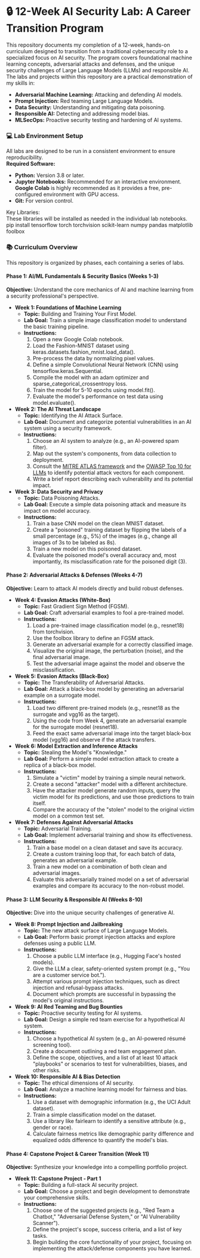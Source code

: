 # **🔒 12-Week AI Security Lab: A Career Transition Program**

This repository documents my completion of a 12-week, hands-on curriculum designed to transition from a traditional cybersecurity role to a specialized focus on AI security. The program covers foundational machine learning concepts, adversarial attacks and defenses, and the unique security challenges of Large Language Models (LLMs) and responsible AI.  
The labs and projects within this repository are a practical demonstration of my skills in:

* **Adversarial Machine Learning:** Attacking and defending AI models.  
* **Prompt Injection:** Red teaming Large Language Models.  
* **Data Security:** Understanding and mitigating data poisoning.  
* **Responsible AI:** Detecting and addressing model bias.  
* **MLSecOps:** Proactive security testing and hardening of AI systems.

### **💻 Lab Environment Setup**

All labs are designed to be run in a consistent environment to ensure reproducibility.  
**Required Software:**

* **Python:** Version 3.8 or later.  
* **Jupyter Notebooks:** Recommended for an interactive environment. **Google Colab** is highly recommended as it provides a free, pre-configured environment with GPU access.  
* **Git:** For version control.

Key Libraries:  
These libraries will be installed as needed in the individual lab notebooks.  
pip install tensorflow torch torchvision scikit-learn numpy pandas matplotlib foolbox

### **📚 Curriculum Overview**

This repository is organized by phases, each containing a series of labs.

#### **Phase 1: AI/ML Fundamentals & Security Basics (Weeks 1-3)**

**Objective:** Understand the core mechanics of AI and machine learning from a security professional's perspective.

* **Week 1: Foundations of Machine Learning**  
  * **Topic:** Building and Training Your First Model.  
  * **Lab Goal:** Train a simple image classification model to understand the basic training pipeline.  
  * **Instructions:**  
    1. Open a new Google Colab notebook.  
    2. Load the Fashion-MNIST dataset using keras.datasets.fashion\_mnist.load\_data().  
    3. Pre-process the data by normalizing pixel values.  
    4. Define a simple Convolutional Neural Network (CNN) using tensorflow.keras.Sequential.  
    5. Compile the model with an adam optimizer and sparse\_categorical\_crossentropy loss.  
    6. Train the model for 5-10 epochs using model.fit().  
    7. Evaluate the model's performance on test data using model.evaluate().  
* **Week 2: The AI Threat Landscape**  
  * **Topic:** Identifying the AI Attack Surface.  
  * **Lab Goal:** Document and categorize potential vulnerabilities in an AI system using a security framework.  
  * **Instructions:**  
    1. Choose an AI system to analyze (e.g., an AI-powered spam filter).  
    2. Map out the system's components, from data collection to deployment.  
    3. Consult the [MITRE ATLAS framework](https://atlas.mitre.org/) and the [OWASP Top 10 for LLMs](https://owasp.org/www-project-top-10-for-large-language-model-applications/) to identify potential attack vectors for each component.  
    4. Write a brief report describing each vulnerability and its potential impact.  
* **Week 3: Data Security and Privacy**  
  * **Topic:** Data Poisoning Attacks.  
  * **Lab Goal:** Execute a simple data poisoning attack and measure its impact on model accuracy.  
  * **Instructions:**  
    1. Train a base CNN model on the clean MNIST dataset.  
    2. Create a "poisoned" training dataset by flipping the labels of a small percentage (e.g., 5%) of the images (e.g., change all images of 3s to be labeled as 8s).  
    3. Train a new model on this poisoned dataset.  
    4. Evaluate the poisoned model's overall accuracy and, most importantly, its misclassification rate for the poisoned digit (3).

#### **Phase 2: Adversarial Attacks & Defenses (Weeks 4-7)**

**Objective:** Learn to attack AI models directly and build robust defenses.

* **Week 4: Evasion Attacks (White-Box)**  
  * **Topic:** Fast Gradient Sign Method (FGSM).  
  * **Lab Goal:** Craft adversarial examples to fool a pre-trained model.  
  * **Instructions:**  
    1. Load a pre-trained image classification model (e.g., resnet18) from torchvision.  
    2. Use the foolbox library to define an FGSM attack.  
    3. Generate an adversarial example for a correctly classified image.  
    4. Visualize the original image, the perturbation (noise), and the final adversarial image.  
    5. Test the adversarial image against the model and observe the misclassification.  
* **Week 5: Evasion Attacks (Black-Box)**  
  * **Topic:** The Transferability of Adversarial Attacks.  
  * **Lab Goal:** Attack a black-box model by generating an adversarial example on a surrogate model.  
  * **Instructions:**  
    1. Load two different pre-trained models (e.g., resnet18 as the surrogate and vgg16 as the target).  
    2. Using the code from Week 4, generate an adversarial example for the surrogate model (resnet18).  
    3. Feed the exact same adversarial image into the target black-box model (vgg16) and observe if the attack transfers.  
* **Week 6: Model Extraction and Inference Attacks**  
  * **Topic:** Stealing the Model's "Knowledge."  
  * **Lab Goal:** Perform a simple model extraction attack to create a replica of a black-box model.  
  * **Instructions:**  
    1. Simulate a "victim" model by training a simple neural network.  
    2. Create a second "attacker" model with a different architecture.  
    3. Have the attacker model generate random inputs, query the victim model for its predictions, and use those predictions to train itself.  
    4. Compare the accuracy of the "stolen" model to the original victim model on a common test set.  
* **Week 7: Defenses Against Adversarial Attacks**  
  * **Topic:** Adversarial Training.  
  * **Lab Goal:** Implement adversarial training and show its effectiveness.  
  * **Instructions:**  
    1. Train a base model on a clean dataset and save its accuracy.  
    2. Create a custom training loop that, for each batch of data, generates an adversarial example.  
    3. Train a new model on a combination of both clean and adversarial images.  
    4. Evaluate this adversarially trained model on a set of adversarial examples and compare its accuracy to the non-robust model.

#### **Phase 3: LLM Security & Responsible AI (Weeks 8-10)**

**Objective:** Dive into the unique security challenges of generative AI.

* **Week 8: Prompt Injection and Jailbreaking**  
  * **Topic:** The new attack surface of Large Language Models.  
  * **Lab Goal:** Perform basic prompt injection attacks and explore defenses using a public LLM.  
  * **Instructions:**  
    1. Choose a public LLM interface (e.g., Hugging Face's hosted models).  
    2. Give the LLM a clear, safety-oriented system prompt (e.g., "You are a customer service bot.").  
    3. Attempt various prompt injection techniques, such as direct injection and refusal-bypass attacks.  
    4. Document which prompts are successful in bypassing the model's original instructions.  
* **Week 9: AI Red Teaming and Bug Bounties**  
  * **Topic:** Proactive security testing for AI systems.  
  * **Lab Goal:** Design a simple red team exercise for a hypothetical AI system.  
  * **Instructions:**  
    1. Choose a hypothetical AI system (e.g., an AI-powered résumé screening tool).  
    2. Create a document outlining a red team engagement plan.  
    3. Define the scope, objectives, and a list of at least 10 attack "playbooks" or scenarios to test for vulnerabilities, biases, and other risks.  
* **Week 10: Responsible AI & Bias Detection**  
  * **Topic:** The ethical dimensions of AI security.  
  * **Lab Goal:** Analyze a machine learning model for fairness and bias.  
  * **Instructions:**  
    1. Use a dataset with demographic information (e.g., the UCI Adult dataset).  
    2. Train a simple classification model on the dataset.  
    3. Use a library like fairlearn to identify a sensitive attribute (e.g., gender or race).  
    4. Calculate fairness metrics like demographic parity difference and equalized odds difference to quantify the model's bias.

#### **Phase 4: Capstone Project & Career Transition (Week 11\)**

**Objective:** Synthesize your knowledge into a compelling portfolio project.

* **Week 11: Capstone Project \- Part 1**  
  * **Topic:** Building a full-stack AI security project.  
  * **Lab Goal:** Choose a project and begin development to demonstrate your comprehensive skills.  
  * **Instructions:**  
    1. Choose one of the suggested projects (e.g., "Red Team a Chatbot," "Adversarial Defense System," or "AI Vulnerability Scanner").  
    2. Define the project's scope, success criteria, and a list of key tasks.  
    3. Begin building the core functionality of your project, focusing on implementing the attack/defense components you have learned.
